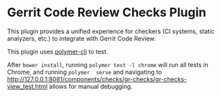 # Gerrit Code Review Checks Plugin

This plugin provides a unified experience for checkers (CI systems, static
analyzers, etc.) to integrate with Gerrit Code Review.

This plugin uses [polymer-cli](https://www.polymer-project.org/1.0/docs/tools/polymer-cli#install) to test.

After `bower install`, running `polymer test -l chrome` will run all tests in Chrome, and running `polymer 
serve` and navigating to http://127.0.0.1:8081/components/checks/gr-checks/gr-checks-view_test.html allows for manual debugging.

